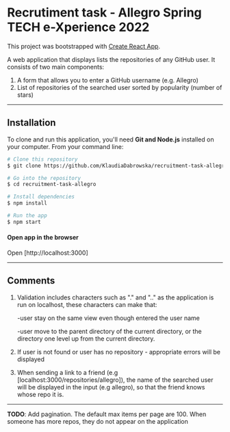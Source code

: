 # Recrutiment task - Allegro Spring TECH e-Xperience 2022

This project was bootstrapped with [Create React App](https://github.com/facebook/create-react-app).

A web application that displays lists the repositories of any GitHub user.
It consists of two main components:

1. A form that allows you to enter a GitHub username (e.g. Allegro)
2. List of repositories of the searched user sorted by popularity (number of
   stars)

---

## Installation

To clone and run this application, you'll need **Git and Node.js** installed on your computer. From your command line:

```sh
# Clone this repository
$ git clone https://github.com/KlaudiaDabrowska/recruitment-task-allegro

# Go into the repository
$ cd recruitment-task-allegro

# Install dependencies
$ npm install

# Run the app
$ npm start

```

#### Open app in the browser

Open [http://localhost:3000]

---

## Comments

1. Validation includes characters such as "." and ".." as the application is run on localhost, these characters can make that:

   -user stay on the same view even though entered the user name

   -user move to the parent directory of the current directory, or the directory one level up from the current directory.

2. If user is not found or user has no repository - appropriate errors will be displayed

3. When sending a link to a friend (e.g [localhost:3000/repositories/allegro]), the name of the searched user will be displayed in the input (e.g allegro), so that the friend knows whose repo it is.

---

**TODO**: Add pagination. The default max items per page are 100. When someone has more repos, they do not appear on the application
